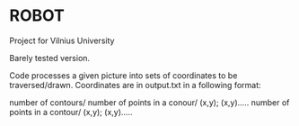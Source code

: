 # ROBOT
Project for Vilnius University

Barely tested version.

Code processes a given picture into sets of coordinates to be traversed/drawn.
Coordinates are in output.txt in a following format:

  number of contours/ number of points in a conour/ (x,y); (x,y)..... number of points in a contour/ (x,y); (x,y).....
